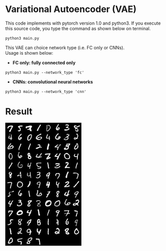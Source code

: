 # Variational Autoencoder (VAE)
This code implements with pytorch version 1.0 and python3.
If you execute this source code, you type the command as shown below on terminal.

```
python3 main.py
```
This VAE can choice network type (i.e. FC only or CNNs).<br>
Usage is shown below:<br>
* **FC only: fully connected only**
```
python3 main.py --network_type 'fc'
```

* **CNNs: convolutional neural networks**
```
python3 main.py --network_type 'cnn'
```

# Result
![VAE Result](./image/samples100.jpg)
